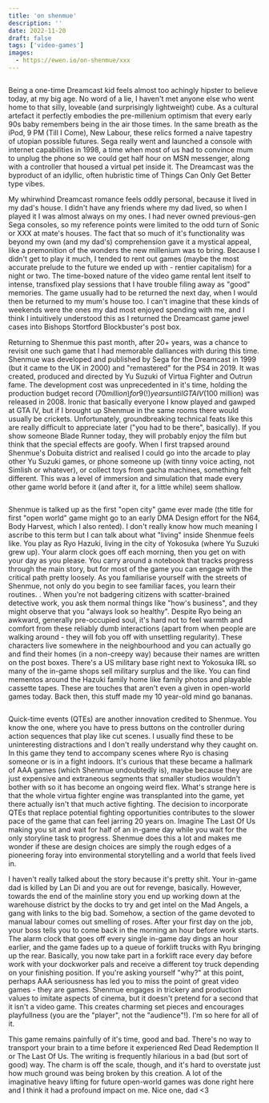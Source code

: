 ```yaml
---
title: 'on shenmue'
description: ''
date: 2022-11-20
draft: false
tags: ['video-games']
images:
  - https://ewen.io/on-shenmue/xxx
---
```


![]()

Being a one-time Dreamcast kid feels almost too achingly hipster to believe
today, at my big age. No word of a lie, I haven't met anyone else who went home
to that silly, loveable (and surprisingly lightweight) cube. As a cultural
artefact it perfectly embodies the pre-millenium optimism that every early 90s
baby remembers being in the air those times. In the same breath as the iPod, 9
PM (Till I Come), New Labour, these relics formed a naive tapestry of utopian
possible futures. Sega really went and launched a console with internet
capabilities in 1998, a time when most of us had to convince mum to unplug the
phone so we could get half hour on MSN messenger, along with a controller that
housed a virtual pet inside it. The Dreamcast was the byproduct of an idyllic,
often hubristic time of Things Can Only Get Better type vibes.

My whirwhind Dreamcast romance feels oddly personal, because it lived in my
dad's house. I didn't have any friends where my dad lived, so when I played it I
was almost always on my ones. I had never owned previous-gen Sega consoles, so
my reference points were limited to the odd turn of Sonic or XXX at mate's
houses. The fact that so much of it's functionality was beyond my own (and my
dad's) comprehension gave it a mystical appeal, like a premonition of the
wonders the new millenium was to bring. Because I didn't get to play it much, I
tended to rent out games (maybe the most accurate prelude to the future we ended
up with - rentier capitalism) for a night or two. The time-boxed nature of the
video game rental lent itself to intense, transfixed play sessions that I have
trouble filing away as "good" memories. The game usually had to be returned the
next day, when I would then be returned to my mum's house too. I can't imagine
that these kinds of weekends were the ones my dad most enjoyed spending with me,
and I think I intuitively understood this as I returned the Dreamcast game jewel
cases into Bishops Stortford Blockbuster's post box.

Returning to Shenmue this past month, after 20+ years, was a chance to revisit
one such game that I had memorable dalliances with during this time. Shenmue was
developed and published by Sega for the Dreamcast in 1999 (but it came to the UK
in 2000) and "remastered" for the PS4 in 2019. It was created, produced and
directed by Yu Suzuki of Virtua Fighter and Outrun fame. The development cost
was unprecedented in it's time, holding the production budget record ($70
million) for 9(!) years until GTA IV ($100 million) was released in 2008. Ironic
that basically everyone I know played and gawped at GTA IV, but if I brought up
Shenmue in the same rooms there would usually be crickets. Unfortunately,
groundbreaking technical feats like this are really difficult to appreciate
later ("you had to be there", basically). If you show someone Blade Runner
today, they will probably enjoy the film but think that the special effects are
goofy. When I first trapsed around Shenmue's Dobuita district and realised I
could go into the arcade to play other Yu Suzuki games, or phone someone up
(with tinny voice acting, not Simlish or whatever), or collect toys from gacha
machines, something felt different. This was a level of immersion and simulation
that made every other game world before it (and after it, for a little while)
seem shallow.

![]()

Shenmue is talked up as the first "open city" game ever made (the title for
first "open world" game might go to an early DMA Design effort for the N64, Body
Harvest, which I also rented). I don't really know how much meaning I ascribe to
this term but I can talk about what "living" inside Shenmue feels like. You play
as Ryo Hazuki, living in the city of Yokosuka (where Yu Suzuki grew up). Your
alarm clock goes off each morning, then you get on with your day as you please.
You carry around a notebook that tracks progress through the main story, but for
most of the game you can engage with the critical path pretty loosely. As you
familiarise yourself with the streets of Shenmue, not only do you begin to see
familiar faces, you learn their routines. <insert story>. When you're not
badgering citizens with scatter-brained detective work, you ask them normal
things like "how's business", and they might observe that you "always look so
healthy". Despite Ryo being an awkward, generally pre-occupied soul, it's hard
not to feel warmth and comfort from these reliably dumb interactions (apart from
when people are walking around - they will fob you off with unsettling
regularity). These characters live somewhere in the neighbourhood and you can
actually go and find their homes (in a non-creepy way) because their names are
written on the post boxes. There's a US military base right next to Yokosuka IRL
so many of the in-game shops sell military surplus and the like. You can find
mementos around the Hazuki family home like family photos and playable cassette
tapes. These are touches that aren't even a given in open-world games today.
Back then, this stuff made my 10 year-old mind go bananas.

![]()

Quick-time events (QTEs) are another innovation credited to Shenmue. You know
the one, where you have to press buttons on the controller during action
sequences that play like cut scenes. I usually find these to be uninteresting
distractions and I don't really understand why they caught on. In this game they
tend to accompany scenes where Ryo is chasing someone or is in a fight indoors.
It's curious that these became a hallmark of AAA games (which Shenmue
undoubtedly is), maybe because they are just expensive and extraneous segments
that smaller studios wouldn't bother with so it has become an ongoing weird
flex. What's strange here is that the whole virtua fighter engine was
transplanted into the game, yet there actually isn't that much active fighting.
The decision to incorporate QTEs that replace potential fighting opportunities
contributes to the slower pace of the game that can feel jarring 20 years on.
Imagine The Last Of Us making you sit and wait for half of an in-game day while
you wait for the only storyline task to progress. Shenmue does this a lot and
makes me wonder if these are design choices are simply the rough edges of a
pioneering foray into environmental storytelling and a world that feels lived
in.

I haven't really talked about the story because it's pretty shit. Your in-game
dad is killed by Lan Di and you are out for revenge, basically. However, towards
the end of the mainline story you end up working down at the warehouse district
by the docks to try and get intel on the Mad Angels, a gang with links to the
big bad. Somehow, a section of the game devoted to manual labour comes out
smelling of roses. After your first day on the job, your boss tells you to come
back in the morning an hour before work starts. The alarm clock that goes off
every single in-game day dings an hour earlier, and the game fades up to a queue
of forklift trucks with Ryu bringing up the rear. Basically, you now take part
in a forklift race every day before work with your dockworker pals and receive a
different toy truck depending on your finishing position. If you're asking
yourself "why?" at this point, perhaps AAA seriousness has led you to miss the
point of great video games - they are games. Shenmue engages in trickery and
production values to imitate aspects of cinema, but it doesn't pretend for a
second that it isn't a video game. This creates charming set pieces and
encourages playfullness (you are the "player", not the "audience"!). I'm so here
for all of it.

This game remains painfully of it's time, good and bad. There's no way to
transport your brain to a time before it experienced Red Dead Redemption II or
The Last Of Us. The writing is frequently hilarious in a bad (but sort of good)
way. The charm is off the scale, though, and it's hard to overstate just how
much ground was being broken by this creation. A lot of the imaginative heavy
lifting for future open-world games was done right here and I think it had a
profound impact on me. Nice one, dad <3

